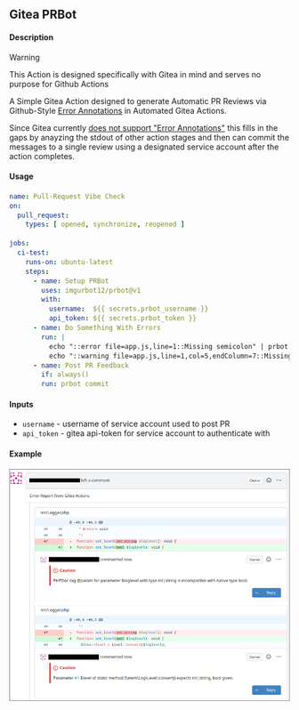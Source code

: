 Gitea PRBot
------------

#### Description

> [!WARNING]
> This Action is designed specifically with Gitea in mind
> and serves no purpose for Github Actions

A Simple Gitea Action designed to generate Automatic PR
Reviews via Github-Style
[Error Annotations](https://docs.github.com/en/actions/writing-workflows/choosing-what-your-workflow-does/workflow-commands-for-github-actions#example-creating-an-annotation-for-an-error)
in Automated Gitea Actions.

Since Gitea currently
[does not support "Error Annotations"](https://docs.gitea.com/usage/actions/comparison#create-an-error-annotation)
this fills in the gaps by anayzing the stdout of other action stages
and then can commit the messages to a single review using a designated
service account after the action completes.

#### Usage

```yaml
name: Pull-Request Vibe Check
on:
  pull_request:
    types: [ opened, synchronize, reopened ]

jobs:
  ci-test:
    runs-on: ubuntu-latest
    steps:
      - name: Setup PRBot
        uses: imgurbot12/prbot@v1
        with:
          username:  ${{ secrets.prbot_username }}
          api_token: ${{ secrets.prbot_token }}
      - name: Do Something With Errors
        run: |
          echo "::error file=app.js,line=1::Missing semicolon" | prbot
          echo "::warning file=app.js,line=1,col=5,endColumn=7::Missing semicolon" | prbot
      - name: Post PR Feedback
        if: always()
        run: prbot commit
```

#### Inputs

+ `username`  - username of service account used to post PR
+ `api_token` - gitea api-token for service account to authenticate with

#### Example

![php_example](./images/pr-example.png)
